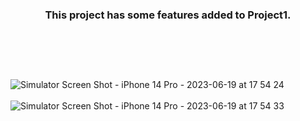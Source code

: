 ### <p align ="center">This project has some features added to Project1.</p> <br><br><br>
![Simulator Screen Shot - iPhone 14 Pro - 2023-06-19 at 17 54 24](https://github.com/kadiroruc/Projects-on-HackingWithSwift/assets/92309764/11e13577-b4de-4985-8070-06f5095366e5)&nbsp;&nbsp;&nbsp;&nbsp;&nbsp;&nbsp;&nbsp;&nbsp;&nbsp;&nbsp;&nbsp;&nbsp;&nbsp;&nbsp;&nbsp;&nbsp;&nbsp;&nbsp;&nbsp;&nbsp;&nbsp;&nbsp;&nbsp;&nbsp;&nbsp;&nbsp;&nbsp;&nbsp;&nbsp;&nbsp;&nbsp;&nbsp;&nbsp;&nbsp;&nbsp;&nbsp;&nbsp;&nbsp;&nbsp;&nbsp;&nbsp;&nbsp;&nbsp;&nbsp;&nbsp;&nbsp;&nbsp;&nbsp;&nbsp;&nbsp;&nbsp;&nbsp;&nbsp;&nbsp;&nbsp;&nbsp;&nbsp;&nbsp;&nbsp;&nbsp;&nbsp;&nbsp;&nbsp;&nbsp;&nbsp;&nbsp;
![Simulator Screen Shot - iPhone 14 Pro - 2023-06-19 at 17 54 33](https://github.com/kadiroruc/Projects-on-HackingWithSwift/assets/92309764/f65afef9-3861-456c-be65-81020e1120c0)

